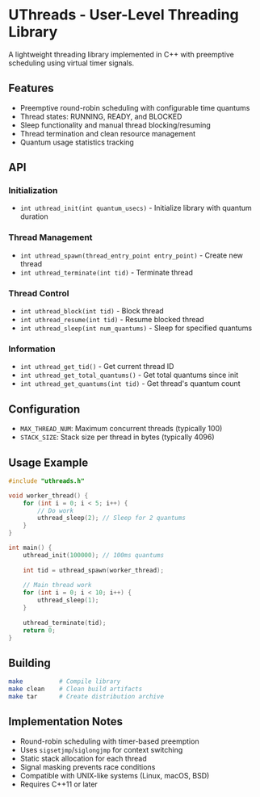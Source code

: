 # UThreads - User-Level Threading Library

A lightweight threading library implemented in C++ with preemptive scheduling using virtual timer signals.

## Features

- Preemptive round-robin scheduling with configurable time quantums
- Thread states: RUNNING, READY, and BLOCKED
- Sleep functionality and manual thread blocking/resuming
- Thread termination and clean resource management
- Quantum usage statistics tracking

## API

### Initialization
- `int uthread_init(int quantum_usecs)` - Initialize library with quantum duration

### Thread Management
- `int uthread_spawn(thread_entry_point entry_point)` - Create new thread
- `int uthread_terminate(int tid)` - Terminate thread

### Thread Control
- `int uthread_block(int tid)` - Block thread
- `int uthread_resume(int tid)` - Resume blocked thread  
- `int uthread_sleep(int num_quantums)` - Sleep for specified quantums

### Information
- `int uthread_get_tid()` - Get current thread ID
- `int uthread_get_total_quantums()` - Get total quantums since init
- `int uthread_get_quantums(int tid)` - Get thread's quantum count

## Configuration

- `MAX_THREAD_NUM`: Maximum concurrent threads (typically 100)
- `STACK_SIZE`: Stack size per thread in bytes (typically 4096)

## Usage Example

```cpp
#include "uthreads.h"

void worker_thread() {
    for (int i = 0; i < 5; i++) {
        // Do work
        uthread_sleep(2); // Sleep for 2 quantums
    }
}

int main() {
    uthread_init(100000); // 100ms quantums
    
    int tid = uthread_spawn(worker_thread);
    
    // Main thread work
    for (int i = 0; i < 10; i++) {
        uthread_sleep(1);
    }
    
    uthread_terminate(tid);
    return 0;
}
```

## Building

```bash
make          # Compile library
make clean    # Clean build artifacts  
make tar      # Create distribution archive
```

## Implementation Notes

- Round-robin scheduling with timer-based preemption
- Uses `sigsetjmp`/`siglongjmp` for context switching
- Static stack allocation for each thread
- Signal masking prevents race conditions
- Compatible with UNIX-like systems (Linux, macOS, BSD)
- Requires C++11 or later
